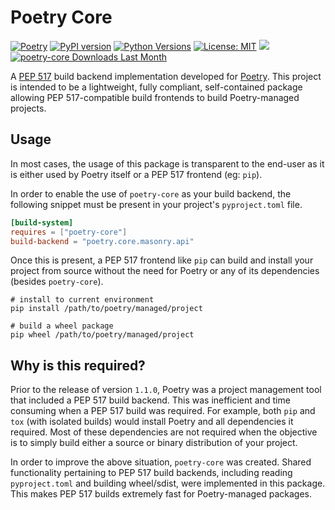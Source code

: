 # Poetry Core
[![Poetry](https://img.shields.io/endpoint?url=https://python-poetry.org/badge/v0.json)](https://python-poetry.org/)
[![PyPI version](https://img.shields.io/pypi/v/poetry-core)](https://pypi.org/project/poetry-core/)
[![Python Versions](https://img.shields.io/pypi/pyversions/poetry-core)](https://pypi.org/project/poetry-core/)
[![License: MIT](https://img.shields.io/badge/License-MIT-yellow.svg)](https://opensource.org/licenses/MIT)
[![](https://github.com/python-poetry/poetry-core/workflows/Tests/badge.svg)](https://github.com/python-poetry/poetry-core/actions?query=workflow%3ATests)
[![poetry-core Downloads Last Month](https://assets.piptrends.com/get-last-month-downloads-badge/poetry-core.svg 'poetry-core Downloads Last Month by pip Trends')](https://piptrends.com/package/poetry-core)

A [PEP 517](https://www.python.org/dev/peps/pep-0517/) build backend implementation developed for
[Poetry](https://github.com/python-poetry/poetry). This project is intended to be a lightweight, fully compliant,
self-contained package allowing PEP 517-compatible build frontends to build Poetry-managed projects.

## Usage
In most cases, the usage of this package is transparent to the end-user as it is either used by Poetry itself
or a PEP 517 frontend (eg: `pip`).

In order to enable the use of `poetry-core` as your build backend, the following snippet must be present in your
project's `pyproject.toml` file.

```toml
[build-system]
requires = ["poetry-core"]
build-backend = "poetry.core.masonry.api"
```

Once this is present, a PEP 517 frontend like `pip` can build and install your project from source without the need
for Poetry or any of its dependencies (besides `poetry-core`).

```shell
# install to current environment
pip install /path/to/poetry/managed/project

# build a wheel package
pip wheel /path/to/poetry/managed/project
```

## Why is this required?
Prior to the release of version `1.1.0`, Poetry was a project management tool that included a PEP 517
build backend. This was inefficient and time consuming when a PEP 517 build was required. For example,
both `pip` and `tox` (with isolated builds) would install Poetry and all dependencies it required. Most of these
dependencies are not required when the objective is to simply build either a source or binary distribution of your
project.

In order to improve the above situation, `poetry-core` was created. Shared functionality pertaining to PEP 517 build
backends, including reading `pyproject.toml` and building wheel/sdist, were implemented in this package. This
makes PEP 517 builds extremely fast for Poetry-managed packages.
